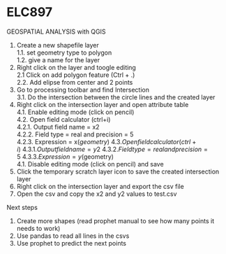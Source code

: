 # ELC897
GEOSPATIAL ANALYSIS with QGIS


1. Create a new shapefile layer\
  1.1. set geometry type to polygon\
  1.2. give a name for the layer
3. Right click on the layer and toogle editing\
   2.1 Click on add polygon feature (Ctrl + .)\
  2.2. Add elipse from center and 2 points
5. Go to processing toolbar and find Intersection\
  3.1. Do the intersection between the circle lines and the created layer
6. Right click on the intersection layer and open attribute table\
  4.1. Enable editing mode (click on pencil)\
  4.2. Open field calculator (ctrl+i)\
    4.2.1. Output field name = x2\
    4.2.2. Field type = real and precision = 5\
    4.2.3. Expression = x($geometry)\
  4.3. Open field calculator (ctrl+i)\
    4.3.1. Output field name = y2\
    4.3.2. Field type = real and precision = 5\
    4.3.3. Expression = y($geometry)\
  4.1. Disable editing mode (click on pencil) and save
7. Click the temporary scratch layer icon to save the created intersection layer
8. Right click on the intersection layer and export the csv file
9. Open the csv and copy the x2 and y2 values to test.csv

Next steps
1. Create more shapes (read prophet manual to see how many points it
needs to work)
2. Use pandas to read all lines in the csvs
3. Use prophet to predict the next points
